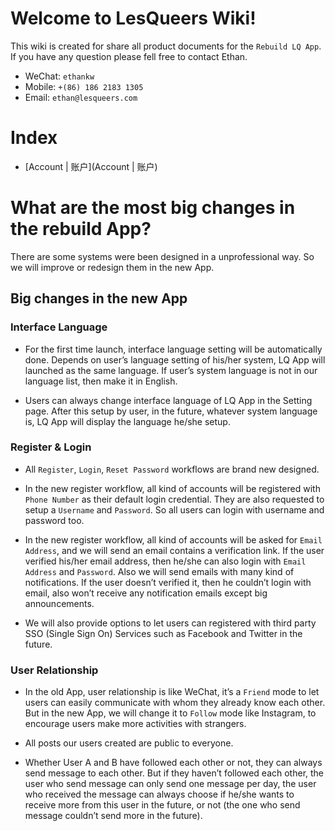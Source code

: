 # Welcome to LesQueers Wiki!

This wiki is created for share all product documents for the `Rebuild LQ App`. If you have any question please fell free to contact Ethan.

* WeChat: `ethankw`
* Mobile: `+(86) 186 2183 1305`
* Email: `ethan@lesqueers.com`

# Index

* [Account | 账户](Account | 账户)

# What are the most big changes in the rebuild App?

There are some systems were been designed in a unprofessional way. So we will improve or redesign them in the new App.

## Big changes in the new App

### Interface Language

* For the first time launch, interface language setting will be automatically done. Depends on user’s language setting of his/her system, LQ App will launched as the same language. If user’s system language is not in our language list, then make it in English.

* Users can always change interface language of LQ App in the Setting page. After this setup by user, in the future, whatever system language is, LQ App will display the language he/she setup.

### Register & Login

* All `Register`, `Login`, `Reset Password` workflows are brand new designed.

* In the new register workflow, all kind of accounts will be registered with `Phone Number` as their default login credential. They are also requested to setup a `Username` and `Password`. So all users can login with username and password too.

* In the new register workflow, all kind of accounts will be asked for `Email Address`, and we will send an email contains a verification link. If the user verified his/her email address, then he/she can also login with `Email Address` and `Password`. Also we will send emails with many kind of notifications. If the user doesn’t verified it, then he couldn’t login with email, also won’t receive any notification emails except big announcements.

* We will also provide options to let users can registered with third party SSO (Single Sign On) Services such as Facebook and Twitter in the future.

### User Relationship

* In the old App, user relationship is like WeChat, it’s a `Friend` mode to let users can easily communicate with whom they already know each other. But in the new App, we will change it to `Follow` mode like Instagram, to encourage users make more activities with strangers.

* All posts our users created are public to everyone.

* Whether User A and B have followed each other or not, they can always send message to each other. But if they haven’t followed each other, the user who send message can only send one message per day, the user who received the message can always choose if he/she wants to receive more from this user in the future, or not (the one who send message couldn’t send more in the future).